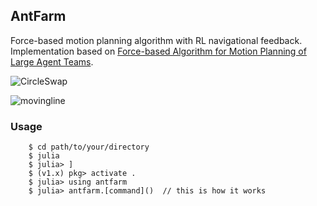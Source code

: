 ## AntFarm
Force-based motion planning algorithm with RL navigational feedback. Implementation based on [Force-based Algorithm for Motion Planning of Large Agent Teams](https://arxiv.org/pdf/1909.05415.pdf).

![CircleSwap](https://github.com/rmcsqrd/antfarm/blob/master/aux/simresult.gif)

![movingline](https://github.com/rmcsqrd/antfarm/blob/master/aux/simresult_movingline.gif)
### Usage
```
    $ cd path/to/your/directory
    $ julia
    $ julia> ]
    $ (v1.x) pkg> activate . 
    $ julia> using antfarm
    $ julia> antfarm.[command]()  // this is how it works
```


